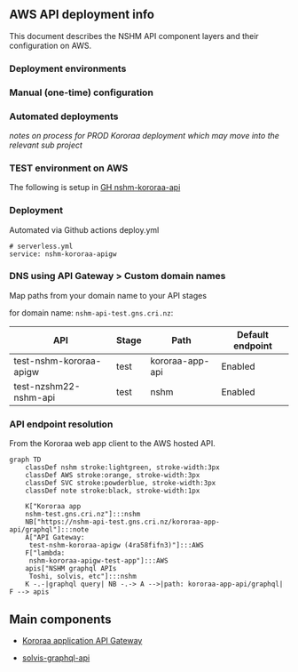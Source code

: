 ## AWS API deployment info

This document describes the NSHM API component layers and their configuration on AWS.

### Deployment environments

### Manual (one-time) configuration 

### Automated deployments

_notes on process for PROD Kororaa deployment which may move into the relevant sub project_

### TEST environment on AWS

The following is setup in [GH nshm-kororaa-api ](https://github.com/GNS-Science/nshm-kororaa-api)


### Deployment 

Automated via Github actions deploy.yml

```
# serverless.yml
service: nshm-kororaa-apigw
```

### DNS using API Gateway > Custom domain names

Map paths from your domain name to your API stages

for domain name: `nshm-api-test.gns.cri.nz`:


| API                     | Stage | Path             | Default endpoint |
| ----------------------- | ----- | ---------------- | ---------------- |
| test-nshm-kororaa-apigw | test  | kororaa-app-api  | Enabled          |
| test-nzshm22-nshm-api   | test  | nshm             | Enabled          |


### API endpoint resolution

From the Kororaa web app client to the AWS hosted API. 

```mermaid
graph TD
    classDef nshm stroke:lightgreen, stroke-width:3px
    classDef AWS stroke:orange, stroke-width:3px
    classDef SVC stroke:powderblue, stroke-width:3px
    classDef note stroke:black, stroke-width:1px
    
    K["Kororaa app
    nshm-test.gns.cri.nz"]:::nshm
    NB["https://nshm-api-test.gns.cri.nz/kororaa-app-api/graphql"]:::note 
    A["API Gateway:
     test-nshm-kororaa-apigw (4ra58fifn3)"]:::AWS
    F["lambda:
     nshm-kororaa-apigw-test-app"]:::AWS
    apis["NSHM graphql APIs
     Toshi, solvis, etc"]:::nshm
    K -.-|graphql query| NB -.-> A -->|path: kororaa-app-api/graphql| F --> apis

```

## Main components

 - [Kororaa application API Gateway](/nzshm-documentation/components/nshm_kororaa_apigw/)

 - [solvis-graphql-api](/nzshm-documentation/components/solvis_graphql_api)